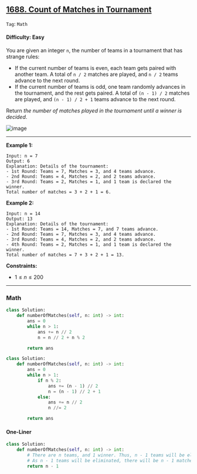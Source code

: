 ## [1688. Count of Matches in Tournament](https://leetcode.com/problems/count-of-matches-in-tournament)

```Tag```: ```Math```

#### Difficulty: Easy

You are given an integer ```n```, the number of teams in a tournament that has strange rules:

- If the current number of teams is even, each team gets paired with another team. A total of ```n / 2``` matches are played, and ```n / 2``` teams advance to the next round.
- If the current number of teams is odd, one team randomly advances in the tournament, and the rest gets paired. A total of ```(n - 1) / 2``` matches are played, and ```(n - 1) / 2 + 1``` teams advance to the next round.

Return _the number of matches played in the tournament until a winner is decided_.

![image](https://github.com/quananhle/Python/assets/35042430/a95e6eed-6964-4e6e-a3b3-fe47a48a3a90)

---

__Example 1:__
```
Input: n = 7
Output: 6
Explanation: Details of the tournament: 
- 1st Round: Teams = 7, Matches = 3, and 4 teams advance.
- 2nd Round: Teams = 4, Matches = 2, and 2 teams advance.
- 3rd Round: Teams = 2, Matches = 1, and 1 team is declared the winner.
Total number of matches = 3 + 2 + 1 = 6.
```

__Example 2:__
```
Input: n = 14
Output: 13
Explanation: Details of the tournament:
- 1st Round: Teams = 14, Matches = 7, and 7 teams advance.
- 2nd Round: Teams = 7, Matches = 3, and 4 teams advance.
- 3rd Round: Teams = 4, Matches = 2, and 2 teams advance.
- 4th Round: Teams = 2, Matches = 1, and 1 team is declared the winner.
Total number of matches = 7 + 3 + 2 + 1 = 13.
```

__Constraints:__

- $1 \le n \le 200$

---

### Math

```Python
class Solution:
    def numberOfMatches(self, n: int) -> int:
        ans = 0
        while n > 1:
            ans += n // 2
            n = n // 2 + n % 2

        return ans
```

```Python
class Solution:
    def numberOfMatches(self, n: int) -> int:
        ans = 0
        while n > 1:
            if n % 2:
                ans += (n - 1) // 2
                n = (n - 1) // 2 + 1
            else:
                ans += n // 2
                n //= 2

        return ans
```

#### One-Liner

```Python
class Solution:
    def numberOfMatches(self, n: int) -> int:
        # There are n teams, and 1 winner. Thus, n - 1 teams will be eliminated.
        # As n - 1 teams will be eliminated, there will be n - 1 matches played, with each match eliminating a team.
        return n - 1
```
